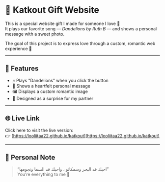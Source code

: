 # 💌 Katkout Gift Website

This is a special website gift I made for someone I love 🐣  
It plays our favorite song — *Dandelions by Ruth B* — and shows a personal message with a sweet photo.

The goal of this project is to express love through a custom, romantic web experience 💖

---

## 🌸 Features

- 🎶 Plays "Dandelions" when you click the button
- 💌 Shows a heartfelt personal message
- 🖼️ Displays a custom romantic image
- 🎁 Designed as a surprise for my partner

---

## 🌐 Live Link

Click here to visit the live version:  
👉 [https://looliitaa22.github.io/katkout](https://looliitaa22.github.io/katkout)

---

## 💭 Personal Note

> “احبك قد البحر وسمكاتو ، واحبك قد السما ونجومها”  
> You’re everything to me 🤍  
